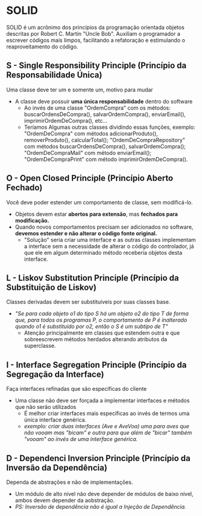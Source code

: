 # SOLID

SOLID é um acrônimo dos princípios da programação orientada objetos descritas por Robert C. Martin "Uncle Bob". Auxiliam o programador a escrever códigos mais limpos, 
facilitando a refatoração e estimulando o reaproveitamento do código.  

## S - Single Responsibility Principle (Princípio da Responsabilidade Única)  
Uma classe deve ter um e somente um, motivo para mudar  
- A classe deve possuir **uma única responsabilidade** dentro do software  
  - Ao invés de uma classe "OrdemCompra" com os métodos: buscarOrdensDeCompra(), salvarOrdemCompra(), enviarEmail(), imprimirOrdemDeCompra(), etc...
  - Teríamos Algumas outras classes dividindo essas funções, exemplo: "OrdemDeCompra" com métodos adicionarProduto(), removerProduto(), calcularTotal(); "OrdemDeCompraRepository" com métodos buscarOrdensDeCompra(), salvarOrdemCompra(); "OrdemDeCompraMail" com método enviarEmail(); "OrdemDeCompraPrint" com método imprimirOrdemDeCompra().  

## O - Open Closed Principle (Princípio Aberto Fechado)  
Você deve poder estender um comportamento de classe, sem modificá-lo.  
- Objetos devem estar **abertos para extensão**, mas **fechados para modificação.**  
- Quando novos comportamentos precisam ser adicionados no software, **devemos estender e não alterar o código fonte original.**  
  - "Solução" seria criar uma interface e as outras classes implementam a interface sem a necessidade de alterar o código do controlador, já que ele em algum determinado método receberia objetos desta interface.  

## L - Liskov Substitution Principle (Princípio da Substituição de Liskov)  
Classes derivadas devem ser substituíveis por suas classes base.
- *"Se para cada objeto o1 do tipo S há um objeto o2 do tipo T de forma que, para todos os programas P, o comportamento de P é inalterado quando o1 é substituído por o2, então o S é um subtipo de T"*  
  - Atenção principalmente em classes que estendem outra e que sobreescrevem métodos herdados alterando atributos da superclasse.  

## I - Interface Segregation Principle (Princípio da Segregação da Interface)  
Faça interfaces refinadas que são específicas do cliente  
- Uma classe não deve ser forçada a implementar interfaces e métodos que não serão utilizados  
  - É melhor criar interfaces mais específicas ao invés de termos uma única interface genérica.  
  - *exemplo: criar duas interfaces (Ave e AveVoa) uma para aves que não vooam mas "bicam" e outra para que além de "bicar" também "vooam" ao invés de uma interface genérica.*

## D - Dependenci Inversion Principle (Princípio da Inversão da Dependência)  
Dependa de abstrações e não de implementações.  
- Um módulo de alto nível não deve depender de módulos de baixo nível, ambos devem depender da aobstração.  
- *PS: Inversão de dependência não é igual a Injeção de Dependência.*  
